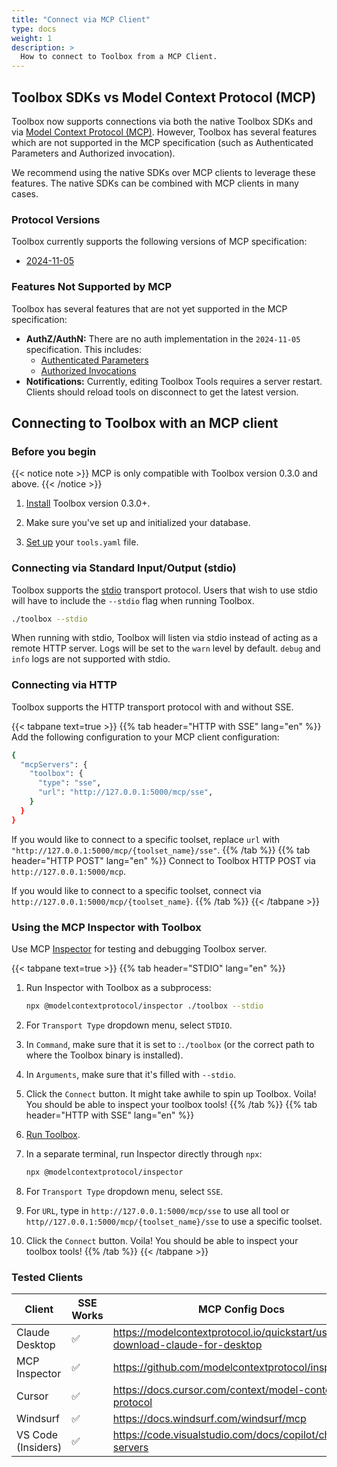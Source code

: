 ```yaml
---
title: "Connect via MCP Client"
type: docs
weight: 1
description: >
  How to connect to Toolbox from a MCP Client.
---
```


## Toolbox SDKs vs Model Context Protocol (MCP)

Toolbox now supports connections via both the native Toolbox SDKs and via [Model
Context Protocol (MCP)](https://modelcontextprotocol.io/). However, Toolbox has
several features which are not supported in the MCP specification (such as
Authenticated Parameters and Authorized invocation).

We recommend using the native SDKs over MCP clients to leverage these features.
The native SDKs can be combined with MCP clients in many cases.

### Protocol Versions

Toolbox currently supports the following versions of MCP specification:

* [2024-11-05](https://spec.modelcontextprotocol.io/specification/2024-11-05/)

### Features Not Supported by MCP

Toolbox has several features that are not yet supported in the MCP specification:

* **AuthZ/AuthN:** There are no auth implementation in the `2024-11-05`
  specification. This includes:
  * [Authenticated Parameters](../resources/tools/_index.md#authenticated-parameters)
  * [Authorized Invocations](../resources/tools/_index.md#authorized-invocations)
* **Notifications:** Currently, editing Toolbox Tools requires a server restart.
  Clients should reload tools on disconnect to get the latest version.

## Connecting to Toolbox with an MCP client

### Before you begin

{{< notice note >}}
MCP is only compatible with Toolbox version 0.3.0 and above.
{{< /notice >}}

1. [Install](../getting-started/introduction/_index.md#installing-the-server)
   Toolbox version 0.3.0+.

1. Make sure you've set up and initialized your database.

1. [Set up](../getting-started/configure.md) your `tools.yaml` file.

### Connecting via Standard Input/Output (stdio)

Toolbox supports the
[stdio](https://modelcontextprotocol.io/docs/concepts/transports#standard-input%2Foutput-stdio)
transport protocol. Users that wish to use stdio will have to include the
`--stdio` flag when running Toolbox.

```bash
./toolbox --stdio
```

When running with stdio, Toolbox will listen via stdio instead of acting as a
remote HTTP server. Logs will be set to the `warn` level by default. `debug` and
`info` logs are not supported with stdio.

### Connecting via HTTP

Toolbox supports the HTTP transport protocol with and without SSE.

{{< tabpane text=true >}} {{% tab header="HTTP with SSE" lang="en" %}}
Add the following configuration to your MCP client configuration:

```bash
{
  "mcpServers": {
    "toolbox": {
      "type": "sse",
      "url": "http://127.0.0.1:5000/mcp/sse",
    }
  }
}
```

If you would like to connect to a specific toolset, replace `url` with
`"http://127.0.0.1:5000/mcp/{toolset_name}/sse"`.
{{% /tab %}} {{% tab header="HTTP POST" lang="en" %}}
Connect to Toolbox HTTP POST via `http://127.0.0.1:5000/mcp`.

If you would like to connect to a specific toolset, connect via
`http://127.0.0.1:5000/mcp/{toolset_name}`.
{{% /tab %}} {{< /tabpane >}}

### Using the MCP Inspector with Toolbox

Use MCP [Inspector](https://github.com/modelcontextprotocol/inspector) for
testing and debugging Toolbox server.

{{< tabpane text=true >}}
{{% tab header="STDIO" lang="en" %}}

1. Run Inspector with Toolbox as a subprocess:

   ```bash
   npx @modelcontextprotocol/inspector ./toolbox --stdio
   ```

1. For `Transport Type` dropdown menu, select `STDIO`.

1. In `Command`, make sure that it is set to :`./toolbox` (or the correct path
   to where the Toolbox binary is installed).

1. In `Arguments`, make sure that it's filled with `--stdio`.

1. Click the `Connect` button. It might take awhile to spin up Toolbox. Voila!
   You should be able to inspect your toolbox tools!
{{% /tab %}}
{{% tab header="HTTP with SSE" lang="en" %}}
1. [Run Toolbox](../getting-started/introduction/_index.md#running-the-server).

1. In a separate terminal, run Inspector directly through `npx`:

    ```bash
    npx @modelcontextprotocol/inspector
    ```

1. For `Transport Type` dropdown menu, select `SSE`.

1. For `URL`, type in `http://127.0.0.1:5000/mcp/sse` to use all tool or
   `http//127.0.0.1:5000/mcp/{toolset_name}/sse` to use a specific toolset.

1. Click the `Connect` button. Voila! You should be able to inspect your toolbox
   tools!
{{% /tab %}} {{< /tabpane >}}

### Tested Clients

| Client | SSE Works | MCP Config Docs |
|--------|--------|--------|
| Claude Desktop | ✅ | <https://modelcontextprotocol.io/quickstart/user#1-download-claude-for-desktop> |
| MCP Inspector | ✅ | <https://github.com/modelcontextprotocol/inspector> |
| Cursor | ✅ | <https://docs.cursor.com/context/model-context-protocol> |
| Windsurf | ✅ | <https://docs.windsurf.com/windsurf/mcp> |
| VS Code (Insiders) | ✅ | <https://code.visualstudio.com/docs/copilot/chat/mcp-servers> |
